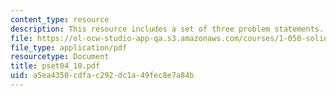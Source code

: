 ```yaml
---
content_type: resource
description: This resource includes a set of three problem statements.
file: https://ol-ocw-studio-app-qa.s3.amazonaws.com/courses/1-050-solid-mechanics-fall-2004/a5ea4350cdfac292dc1a49fec8e7a84b_pset04_10.pdf
file_type: application/pdf
resourcetype: Document
title: pset04_10.pdf
uid: a5ea4350-cdfa-c292-dc1a-49fec8e7a84b
---
```

